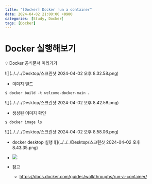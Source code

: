 ```yaml
---
title: "[Docker] Docker run a container"
date: 2024-04-02 21:00:00 +0900
categories: [Study, Docker]
tags: [Docker]
---
```


# Docker 실행해보기

<aside>
💡 Docker 공식문서 따라가기

</aside>

![](../../../Desktop/스크린샷 2024-04-02 오후 8.32.58.png)

- 이미지 빌드
```
$ docker build -t welcome-docker-main .
```
![](../../../Desktop/스크린샷 2024-04-02 오후 8.42.58.png)

- 생성된 이미지 확인
```
$ docker image ls
```
![](../../../Desktop/스크린샷 2024-04-02 오후 8.58.06.png)

- docker desktop 실행
![](../../../Desktop/스크린샷 2024-04-02 오후 8.43.35.png)

- ![](../../../Desktop/docker.png)

- 참고
  - https://docs.docker.com/guides/walkthroughs/run-a-container/
